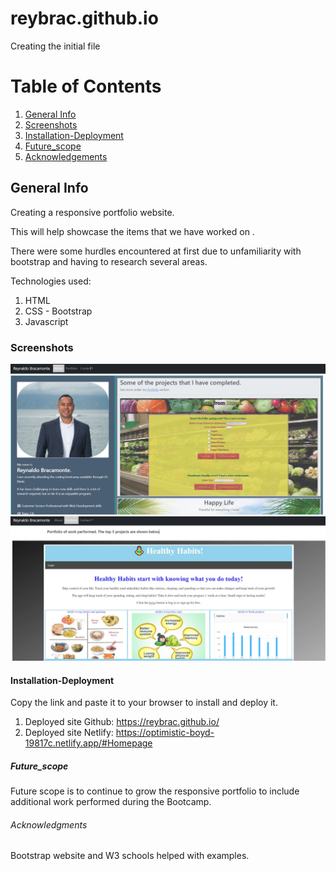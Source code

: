 # reybrac.github.io

Creating the initial file

# Table of Contents

1. [General Info](#general-info)
2. [Screenshots](#Screenshots)
3. [Installation-Deployment](#Installation-Deployment)
4. [Future_scope](#Future_scope)
5. [Acknowledgements](#Acknowledgements)

## General Info

Creating a responsive portfolio website.

This will help showcase the items that we have worked on .

There were some hurdles encountered at first due to unfamiliarity with bootstrap and having to research several areas.

Technologies used:

1. HTML
2. CSS - Bootstrap
3. Javascript

### Screenshots

![alt About me](https://github.com/reybrac/reybrac.github.io/blob/main/reybrac1.JPG?raw=true)
![alt Portfolio](https://github.com/reybrac/reybrac.github.io/blob/main/reybrac2.JPG?raw=true)

#### Installation-Deployment

Copy the link and paste it to your browser to install and deploy it.

1. Deployed site Github: https://reybrac.github.io/
2. Deployed site Netlify: https://optimistic-boyd-19817c.netlify.app/#Homepage

##### Future_scope

Future scope is to continue to grow the responsive portfolio to include additional work performed during the Bootcamp.

###### Acknowledgments

Bootstrap website and W3 schools helped with examples.
